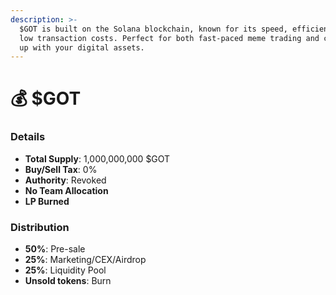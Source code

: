 ```yaml
---
description: >-
  $GOT is built on the Solana blockchain, known for its speed, efficiency, and
  low transaction costs. Perfect for both fast-paced meme trading and cuddling
  up with your digital assets.
---
```


# 💰 $GOT

### Details

* **Total Supply**: 1,000,000,000 $GOT
* **Buy/Sell Tax**: 0%
* **Authority**: Revoked
* **No Team Allocation**
* **LP Burned**

### Distribution

* **50%**: Pre-sale
* **25%**: Marketing/CEX/Airdrop
* **25%**: Liquidity Pool
* **Unsold tokens**: Burn
